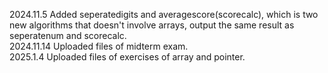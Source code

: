 2024.11.5 Added seperatedigits and averagescore(scorecalc), which is two new algorithms that doesn't involve arrays, output the same result as seperatenum and scorecalc.  
2024.11.14 Uploaded files of midterm exam.  
2025.1.4 Uploaded files of exercises of array and pointer.  
